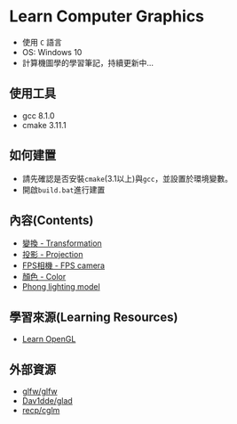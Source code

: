 # Learn Computer Graphics

* 使用 `C` 語言
* OS: Windows 10
* 計算機圖學的學習筆記，持續更新中...

## 使用工具
* gcc 8.1.0
* cmake 3.11.1

## 如何建置
* 請先確認是否安裝`cmake`(3.1以上)與`gcc`，並設置於環境變數。
* 開啟`build.bat`進行建置

## 內容(Contents)
* [變換 - Transformation](src/MATH_transformation/transformation.md)
* [投影 - Projection](src/MATH_projection/projection.md)
* [FPS相機 - FPS camera](src/MATH_fps_camera/fps_camera.md)
* [顏色 - Color](src/LIGHT_color/color.md)
* [Phong lighting model](src/LIGHT_phong/phong.md)

## 學習來源(Learning Resources)
* [Learn OpenGL](https://learnopengl.com/)

## 外部資源
* [glfw/glfw](https://github.com/glfw/glfw)
* [Dav1dde/glad](https://github.com/Dav1dde/glad)
* [recp/cglm](https://github.com/recp/cglm)
